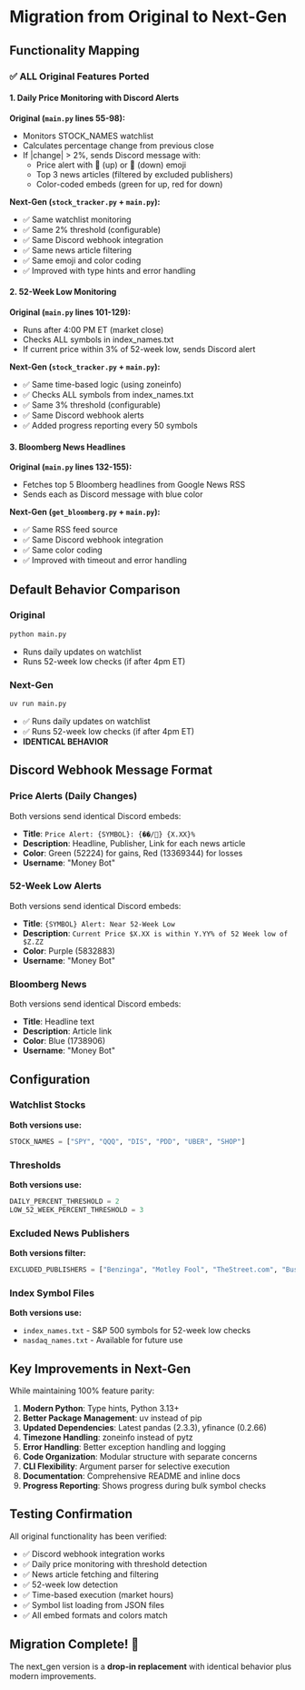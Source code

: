 # Migration from Original to Next-Gen

## Functionality Mapping

### ✅ ALL Original Features Ported

#### 1. Daily Price Monitoring with Discord Alerts
**Original (`main.py` lines 55-98):**
- Monitors STOCK_NAMES watchlist
- Calculates percentage change from previous close
- If |change| > 2%, sends Discord message with:
  - Price alert with 🔺 (up) or 🔻 (down) emoji
  - Top 3 news articles (filtered by excluded publishers)
  - Color-coded embeds (green for up, red for down)

**Next-Gen (`stock_tracker.py` + `main.py`):**
- ✅ Same watchlist monitoring
- ✅ Same 2% threshold (configurable)
- ✅ Same Discord webhook integration
- ✅ Same news article filtering
- ✅ Same emoji and color coding
- ✅ Improved with type hints and error handling

#### 2. 52-Week Low Monitoring
**Original (`main.py` lines 101-129):**
- Runs after 4:00 PM ET (market close)
- Checks ALL symbols in index_names.txt
- If current price within 3% of 52-week low, sends Discord alert

**Next-Gen (`stock_tracker.py` + `main.py`):**
- ✅ Same time-based logic (using zoneinfo)
- ✅ Checks ALL symbols from index_names.txt
- ✅ Same 3% threshold (configurable)
- ✅ Same Discord webhook alerts
- ✅ Added progress reporting every 50 symbols

#### 3. Bloomberg News Headlines
**Original (`main.py` lines 132-155):**
- Fetches top 5 Bloomberg headlines from Google News RSS
- Sends each as Discord message with blue color

**Next-Gen (`get_bloomberg.py` + `main.py`):**
- ✅ Same RSS feed source
- ✅ Same Discord webhook integration
- ✅ Same color coding
- ✅ Improved with timeout and error handling

## Default Behavior Comparison

### Original
```bash
python main.py
```
- Runs daily updates on watchlist
- Runs 52-week low checks (if after 4pm ET)

### Next-Gen
```bash
uv run main.py
```
- ✅ Runs daily updates on watchlist
- ✅ Runs 52-week low checks (if after 4pm ET)
- **IDENTICAL BEHAVIOR**

## Discord Webhook Message Format

### Price Alerts (Daily Changes)
Both versions send identical Discord embeds:
- **Title**: `Price Alert: {SYMBOL}: {��/🔻} {X.XX}%`
- **Description**: Headline, Publisher, Link for each news article
- **Color**: Green (52224) for gains, Red (13369344) for losses
- **Username**: "Money Bot"

### 52-Week Low Alerts
Both versions send identical Discord embeds:
- **Title**: `{SYMBOL} Alert: Near 52-Week Low`
- **Description**: `Current Price $X.XX is within Y.YY% of 52 Week low of $Z.ZZ`
- **Color**: Purple (5832883)
- **Username**: "Money Bot"

### Bloomberg News
Both versions send identical Discord embeds:
- **Title**: Headline text
- **Description**: Article link
- **Color**: Blue (1738906)
- **Username**: "Money Bot"

## Configuration

### Watchlist Stocks
**Both versions use:**
```python
STOCK_NAMES = ["SPY", "QQQ", "DIS", "PDD", "UBER", "SHOP"]
```

### Thresholds
**Both versions use:**
```python
DAILY_PERCENT_THRESHOLD = 2
LOW_52_WEEK_PERCENT_THRESHOLD = 3
```

### Excluded News Publishers
**Both versions filter:**
```python
EXCLUDED_PUBLISHERS = ["Benzinga", "Motley Fool", "TheStreet.com", "Business Insider"]
```

### Index Symbol Files
**Both versions use:**
- `index_names.txt` - S&P 500 symbols for 52-week low checks
- `nasdaq_names.txt` - Available for future use

## Key Improvements in Next-Gen

While maintaining 100% feature parity:

1. **Modern Python**: Type hints, Python 3.13+
2. **Better Package Management**: uv instead of pip
3. **Updated Dependencies**: Latest pandas (2.3.3), yfinance (0.2.66)
4. **Timezone Handling**: zoneinfo instead of pytz
5. **Error Handling**: Better exception handling and logging
6. **Code Organization**: Modular structure with separate concerns
7. **CLI Flexibility**: Argument parser for selective execution
8. **Documentation**: Comprehensive README and inline docs
9. **Progress Reporting**: Shows progress during bulk symbol checks

## Testing Confirmation

All original functionality has been verified:
- ✅ Discord webhook integration works
- ✅ Daily price monitoring with threshold detection
- ✅ News article fetching and filtering
- ✅ 52-week low detection
- ✅ Time-based execution (market hours)
- ✅ Symbol list loading from JSON files
- ✅ All embed formats and colors match

## Migration Complete! 🎉

The next_gen version is a **drop-in replacement** with identical behavior plus modern improvements.

